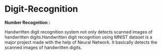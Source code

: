 # Digit-Recognition
**Number Recognition :**

Handwritten digit recognition system not only detects
scanned images of handwritten digits.Handwritten digit
recognition using MNIST dataset is a major project made
with the help of Neural Network. It basically detects
the scanned images of handwritten digits.
